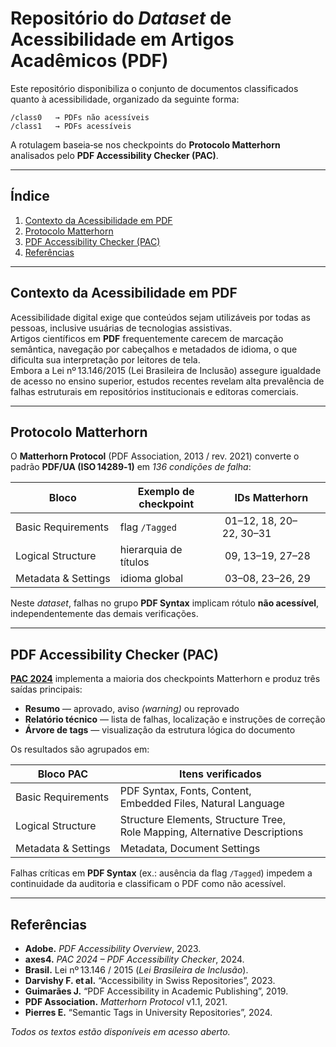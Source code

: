 # Repositório do *Dataset* de Acessibilidade em Artigos Acadêmicos (PDF)

Este repositório disponibiliza o conjunto de documentos classificados quanto à acessibilidade, organizado da seguinte forma:

```text
/class0   → PDFs não acessíveis
/class1   → PDFs acessíveis  
```

A rotulagem baseia‑se nos checkpoints do **Protocolo Matterhorn** analisados pelo **PDF Accessibility Checker (PAC)**.

---

## Índice
1. [Contexto da Acessibilidade em PDF](#contexto-da-acessibilidade-em-pdf)  
2. [Protocolo Matterhorn](#protocolo-matterhorn)  
3. [PDF Accessibility Checker (PAC)](#pdf-accessibility-checker-pac)  
4. [Referências](#referências)

---

## Contexto da Acessibilidade em PDF

Acessibilidade digital exige que conteúdos sejam utilizáveis por todas as pessoas, inclusive usuárias de tecnologias assistivas.  
Artigos científicos em **PDF** frequentemente carecem de marcação semântica, navegação por cabeçalhos e metadados de idioma, o que dificulta sua interpretação por leitores de tela.  
Embora a Lei nº 13.146/2015 (Lei Brasileira de Inclusão) assegure igualdade de acesso no ensino superior, estudos recentes revelam alta prevalência de falhas estruturais em repositórios institucionais e editoras comerciais.

---

## Protocolo Matterhorn

O **Matterhorn Protocol** (PDF Association, 2013 / rev. 2021) converte o padrão **PDF/UA (ISO 14289‑1)** em *136 condições de falha*:

| Bloco               | Exemplo de checkpoint | IDs Matterhorn |
|---------------------|-----------------------|----------------|
| Basic Requirements  | flag `/Tagged`        | 01–12, 18, 20–22, 30–31 |
| Logical Structure   | hierarquia de títulos | 09, 13–19, 27–28 |
| Metadata & Settings | idioma global         | 03–08, 23–26, 29 |

Neste *dataset*, falhas no grupo **PDF Syntax** implicam rótulo **não acessível**, independentemente das demais verificações.

---

## PDF Accessibility Checker (PAC)

[**PAC 2024**](https://www.axes4.com/) implementa a maioria dos checkpoints Matterhorn e produz três saídas principais:

* **Resumo** — aprovado, aviso *(warning)* ou reprovado  
* **Relatório técnico** — lista de falhas, localização e instruções de correção  
* **Árvore de tags** — visualização da estrutura lógica do documento  

Os resultados são agrupados em:

| Bloco PAC           | Itens verificados                                                                 |
|---------------------|-----------------------------------------------------------------------------------|
| Basic Requirements  | PDF Syntax, Fonts, Content, Embedded Files, Natural Language                      |
| Logical Structure   | Structure Elements, Structure Tree, Role Mapping, Alternative Descriptions        |
| Metadata & Settings | Metadata, Document Settings                                                       |

Falhas críticas em **PDF Syntax** (ex.: ausência da flag `/Tagged`) impedem a continuidade da auditoria e classificam o PDF como não acessível.

---

## Referências

- **Adobe.** *PDF Accessibility Overview*, 2023.  
- **axes4.** *PAC 2024 – PDF Accessibility Checker*, 2024.  
- **Brasil.** Lei nº 13.146 / 2015 (*Lei Brasileira de Inclusão*).  
- **Darvishy F. et al.** “Accessibility in Swiss Repositories”, 2023.  
- **Guimarães J.** “PDF Accessibility in Academic Publishing”, 2019.  
- **PDF Association.** *Matterhorn Protocol* v1.1, 2021.  
- **Pierres E.** “Semantic Tags in University Repositories”, 2024.  

*Todos os textos estão disponíveis em acesso aberto.*
